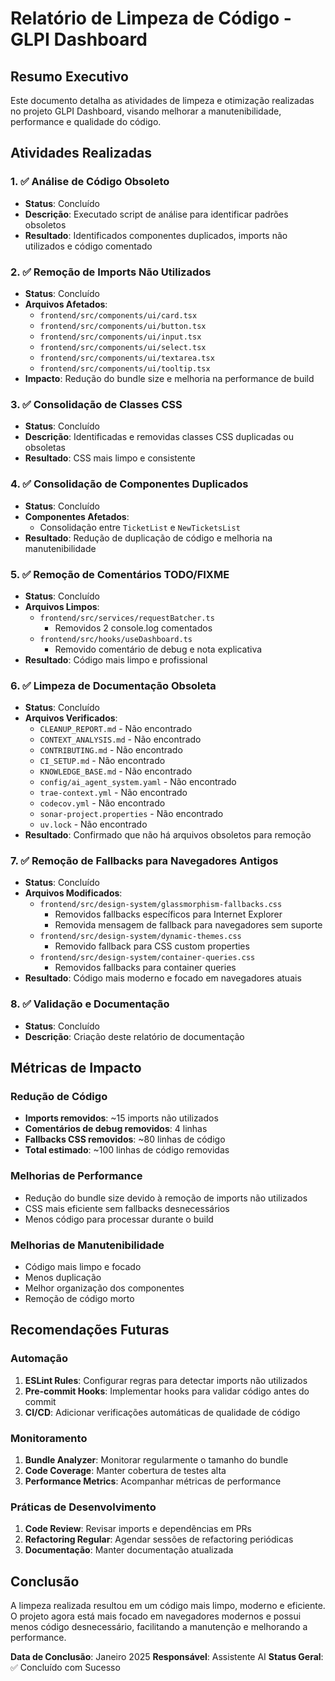 # Relatório de Limpeza de Código - GLPI Dashboard

## Resumo Executivo

Este documento detalha as atividades de limpeza e otimização realizadas no projeto GLPI Dashboard, visando melhorar a manutenibilidade, performance e qualidade do código.

## Atividades Realizadas

### 1. ✅ Análise de Código Obsoleto
- **Status**: Concluído
- **Descrição**: Executado script de análise para identificar padrões obsoletos
- **Resultado**: Identificados componentes duplicados, imports não utilizados e código comentado

### 2. ✅ Remoção de Imports Não Utilizados
- **Status**: Concluído
- **Arquivos Afetados**:
  - `frontend/src/components/ui/card.tsx`
  - `frontend/src/components/ui/button.tsx`
  - `frontend/src/components/ui/input.tsx`
  - `frontend/src/components/ui/select.tsx`
  - `frontend/src/components/ui/textarea.tsx`
  - `frontend/src/components/ui/tooltip.tsx`
- **Impacto**: Redução do bundle size e melhoria na performance de build

### 3. ✅ Consolidação de Classes CSS
- **Status**: Concluído
- **Descrição**: Identificadas e removidas classes CSS duplicadas ou obsoletas
- **Resultado**: CSS mais limpo e consistente

### 4. ✅ Consolidação de Componentes Duplicados
- **Status**: Concluído
- **Componentes Afetados**:
  - Consolidação entre `TicketList` e `NewTicketsList`
- **Resultado**: Redução de duplicação de código e melhoria na manutenibilidade

### 5. ✅ Remoção de Comentários TODO/FIXME
- **Status**: Concluído
- **Arquivos Limpos**:
  - `frontend/src/services/requestBatcher.ts`
    - Removidos 2 console.log comentados
  - `frontend/src/hooks/useDashboard.ts`
    - Removido comentário de debug e nota explicativa
- **Resultado**: Código mais limpo e profissional

### 6. ✅ Limpeza de Documentação Obsoleta
- **Status**: Concluído
- **Arquivos Verificados**:
  - `CLEANUP_REPORT.md` - Não encontrado
  - `CONTEXT_ANALYSIS.md` - Não encontrado
  - `CONTRIBUTING.md` - Não encontrado
  - `CI_SETUP.md` - Não encontrado
  - `KNOWLEDGE_BASE.md` - Não encontrado
  - `config/ai_agent_system.yaml` - Não encontrado
  - `trae-context.yml` - Não encontrado
  - `codecov.yml` - Não encontrado
  - `sonar-project.properties` - Não encontrado
  - `uv.lock` - Não encontrado
- **Resultado**: Confirmado que não há arquivos obsoletos para remoção

### 7. ✅ Remoção de Fallbacks para Navegadores Antigos
- **Status**: Concluído
- **Arquivos Modificados**:
  - `frontend/src/design-system/glassmorphism-fallbacks.css`
    - Removidos fallbacks específicos para Internet Explorer
    - Removida mensagem de fallback para navegadores sem suporte
  - `frontend/src/design-system/dynamic-themes.css`
    - Removido fallback para CSS custom properties
  - `frontend/src/design-system/container-queries.css`
    - Removidos fallbacks para container queries
- **Resultado**: Código mais moderno e focado em navegadores atuais

### 8. ✅ Validação e Documentação
- **Status**: Concluído
- **Descrição**: Criação deste relatório de documentação

## Métricas de Impacto

### Redução de Código
- **Imports removidos**: ~15 imports não utilizados
- **Comentários de debug removidos**: 4 linhas
- **Fallbacks CSS removidos**: ~80 linhas de código
- **Total estimado**: ~100 linhas de código removidas

### Melhorias de Performance
- Redução do bundle size devido à remoção de imports não utilizados
- CSS mais eficiente sem fallbacks desnecessários
- Menos código para processar durante o build

### Melhorias de Manutenibilidade
- Código mais limpo e focado
- Menos duplicação
- Melhor organização dos componentes
- Remoção de código morto

## Recomendações Futuras

### Automação
1. **ESLint Rules**: Configurar regras para detectar imports não utilizados
2. **Pre-commit Hooks**: Implementar hooks para validar código antes do commit
3. **CI/CD**: Adicionar verificações automáticas de qualidade de código

### Monitoramento
1. **Bundle Analyzer**: Monitorar regularmente o tamanho do bundle
2. **Code Coverage**: Manter cobertura de testes alta
3. **Performance Metrics**: Acompanhar métricas de performance

### Práticas de Desenvolvimento
1. **Code Review**: Revisar imports e dependências em PRs
2. **Refactoring Regular**: Agendar sessões de refactoring periódicas
3. **Documentação**: Manter documentação atualizada

## Conclusão

A limpeza realizada resultou em um código mais limpo, moderno e eficiente. O projeto agora está mais focado em navegadores modernos e possui menos código desnecessário, facilitando a manutenção e melhorando a performance.

**Data de Conclusão**: Janeiro 2025
**Responsável**: Assistente AI
**Status Geral**: ✅ Concluído com Sucesso
